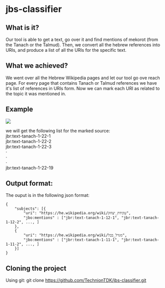 # jbs-classifier

## What is it?
Our tool is able to get a text, go over it and find mentions of mekorot (from the Tanach or the Talmud).
Then, we convert all the hebrew references into URIs, and produce a list of all the URIs for the specific text.

## What we achieved?
We went over all the Hebrew Wikipedia pages and let our tool go ove reach page.
For every page that contains Tanach or Talmud references we have it's list of references in URIs form.
Now we can mark each URI as related to the topic it was mentioned in.

## Example
![](https://user-images.githubusercontent.com/23153327/32541137-6868d552-c477-11e7-9b0e-0ffc1077a6dd.png)

we will get the following list for the marked source:<br />
jbr:text-tanach-1-22-1<br />
jbr:text-tanach-1-22-2<br />
jbr:text-tanach-1-22-3<br />
⋅<br />
⋅<br />
⋅<br />
jbr:text-tanach-1-22-19

## Output format:
The ouput is in the following json format:
```
{
	"subjects": [{
		"uri": "https://he.wikipedia.org/wiki/עקידת_יצחק",
		"jbo:mentions" : ["jbr:text-tanach-1-12-1", "jbr:text-tanach-1-12-2", ..., ]
	},
	{
		"uri": "https://he.wikipedia.org/wiki/מגדל_בבל",
		"jbo:mentions" : ["jbr:text-tanach-1-11-1", "jbr:text-tanach-1-11-2", ..., ]
	}]
}

```
## Cloning the project
Using git: git clone https://github.com/TechnionTDK/jbs-classifier.git
